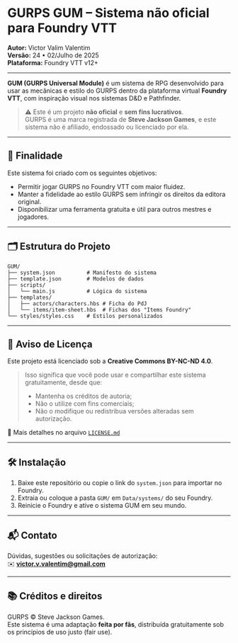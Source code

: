 # GURPS GUM – Sistema não oficial para Foundry VTT

**Autor:** Victor Valim Valentim  
**Versão:** 24 • 02/Julho de 2025  
**Plataforma:** Foundry VTT v12+

---

**GUM (GURPS Universal Module)** é um sistema de RPG desenvolvido para usar as mecânicas e estilo do GURPS dentro da plataforma virtual **Foundry VTT**, com inspiração visual nos sistemas D&D e Pathfinder.

> ⚠️ Este é um projeto **não oficial** e **sem fins lucrativos**.  
> GURPS é uma marca registrada de **Steve Jackson Games**, e este sistema não é afiliado, endossado ou licenciado por ela.

---

## 🚀 Finalidade

Este sistema foi criado com os seguintes objetivos:

- Permitir jogar GURPS no Foundry VTT com maior fluidez.
- Manter a fidelidade ao estilo GURPS sem infringir os direitos da editora original.
- Disponibilizar uma ferramenta gratuita e útil para outros mestres e jogadores.

---

## 🗂️ Estrutura do Projeto

```
GUM/
├── system.json          # Manifesto do sistema
├── template.json        # Modelos de dados
├── scripts/
│   └── main.js          # Lógica do sistema
├── templates/
│   ├── actors/characters.hbs # Ficha do PdJ
│   └── items/item-sheet.hbs  # Fichas dos "Items Foundry"
└── styles/styles.css    # Estilos personalizados
```

---

## 📌 Aviso de Licença

Este projeto está licenciado sob a **Creative Commons BY-NC-ND 4.0**.

> Isso significa que você pode usar e compartilhar este sistema gratuitamente, desde que:
> - Mantenha os créditos de autoria;
> - Não o utilize com fins comerciais;
> - Não o modifique ou redistribua versões alteradas sem autorização.

🔗 Mais detalhes no arquivo [`LICENSE.md`](LICENSE.md)

---

## 🛠️ Instalação

1. Baixe este repositório ou copie o link do `system.json` para importar no Foundry.
2. Extraia ou coloque a pasta `GUM/` em `Data/systems/` do seu Foundry.
3. Reinicie o Foundry e ative o sistema GUM em seu mundo.

---

## 📬 Contato

Dúvidas, sugestões ou solicitações de autorização:  
✉️ **victor.v.valentim@gmail.com**

---

## 📚 Créditos e direitos

GURPS © Steve Jackson Games.  
Este sistema é uma adaptação **feita por fãs**, distribuída gratuitamente sob os princípios de uso justo (fair use).
